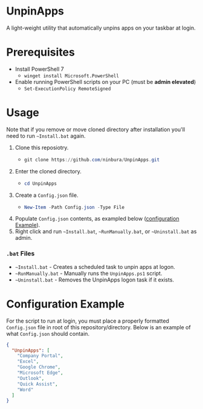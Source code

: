 # UnpinApps

A light-weight utility that automatically unpins apps on your taskbar at login.

# Prerequisites

- Install PowerShell 7
  - `winget install Microsoft.PowerShell`
- Enable running PowerShell scripts on your PC (must be **admin elevated**)
  - `Set-ExecutionPolicy RemoteSigned`

# Usage
Note that if you remove or move cloned directory after installation you'll need to run `~Install.bat` again.
1. Clone this reposiotry.
    - ```PowerShell
      git clone https://github.com/ninbura/UnpinApps.git
      ```
2. Enter the cloned directory.
    - ```PowerShell
      cd UnpinApps
      ```
3. Create a `Config.json` file.
    - ```PowerShell
      New-Item -Path Config.json -Type File 
      ```
4. Populate `Config.json` contents, as exampled below ([configuration Example](#configuration-example)).
5. Right click and run `~Install.bat`, `~RunManually.bat`, or `~Uninstall.bat` as admin.

### `.bat` Files
- `~Install.bat` - Creates a scheduled task to unpin apps at logon.
- `~RunManually.bat` - Manually runs the `UnpinApps.ps1` script.
- `~Uninstall.bat` - Removes the UnpinApps logon task if it exists.

# Configuration Example

For the script to run at login, you must place a properly formatted `Config.json` file in root of this repository/directory. Below is an example of what `Config.json` should contain.

```json
{
  "UnpinApps": [
    "Company Portal",
    "Excel",
    "Google Chrome",
    "Microsoft Edge",
    "Outlook",
    "Quick Assist",
    "Word"
  ]
}
```
